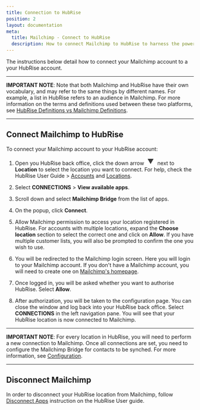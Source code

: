 ```yaml
---
title: Connection to HubRise
position: 2
layout: documentation
meta:
  title: Mailchimp - Connect to HubRise
  description: How to connect Mailchimp to HubRise to harness the power of Mailchimp to help you grow your business faster.
---
```


The instructions below detail how to connect your Mailchimp account to a your HubRise account.

---

**IMPORTANT NOTE**: Note that both Mailchimp and HubRise have their own vocabulary, and may refer to the same things by different names. For example, a list in HubRise refers to an audience in Mailchimp. For more information on the terms and definitions used between these two platforms, see [HubRise Definitions vs Mailchimp Definitions](/apps/mailchimp/mailchimp-terms).

---

## Connect Mailchimp to HubRise

To connect your Mailchimp account to your HubRise account:

1. Open you HubRise back office, click the down arrow <InlineImage width="28" height="21">![Down arrow icon](../images/009-arrow.jpg)</InlineImage> next to **Location** to select the location you want to connect. For help, check the HubRise User Guide > [Accounts](/docs/account) and [Locations](/docs/locations).

1. Select **CONNECTIONS** > **View available apps**.

1. Scroll down and select **Mailchimp Bridge** from the list of apps.

1. On the popup, click **Connect**.

1. Allow Mailchimp permission to access your location registered in HubRise. For accounts with multiple locations, expand the **Choose location** section to select the correct one and click on **Allow**. If you have multiple customer lists, you will also be prompted to confirm the one you wish to use.

1. You will be redirected to the Mailchimp login screen. Here you will login to your Mailchimp account. If you don't have a Mailchimp account, you will need to create one on [Mailchimp's homepage](www.mailchimp.com).

1. Once logged in, you will be asked whether you want to authorise HubRise. Select **Allow**.

1. After authorization, you will be taken to the configuration page. You can close the window and log back into your HubRise back office. Select **CONNECTIONS** in the left navigation pane. You will see that your HubRise location is now connected to Mailchimp.

---

**IMPORTANT NOTE**: For every location in HubRise, you will need to perform a new connection to Mailchimp. Once all connections are set, you need to configure the Mailchimp Bridge for contacts to be synched. For more information, see [Configuration](/apps/mailchimp/configuration/).

---

## Disconnect Mailchimp

In order to disconnect your HubRise location from Mailchimp, follow [Disconnect Apps](/docs/connections/#disconnect-app) instruction on the HubRise User guide.
